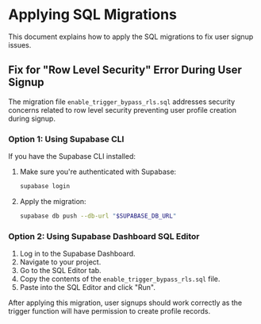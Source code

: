 
# Applying SQL Migrations

This document explains how to apply the SQL migrations to fix user signup issues.

## Fix for "Row Level Security" Error During User Signup

The migration file `enable_trigger_bypass_rls.sql` addresses security concerns related to row level security preventing user profile creation during signup.

### Option 1: Using Supabase CLI

If you have the Supabase CLI installed:

1. Make sure you're authenticated with Supabase:
   ```bash
   supabase login
   ```

2. Apply the migration:
   ```bash
   supabase db push --db-url "$SUPABASE_DB_URL"
   ```

### Option 2: Using Supabase Dashboard SQL Editor

1. Log in to the Supabase Dashboard.
2. Navigate to your project.
3. Go to the SQL Editor tab.
4. Copy the contents of the `enable_trigger_bypass_rls.sql` file.
5. Paste into the SQL Editor and click "Run".

After applying this migration, user signups should work correctly as the trigger function will have permission to create profile records.
